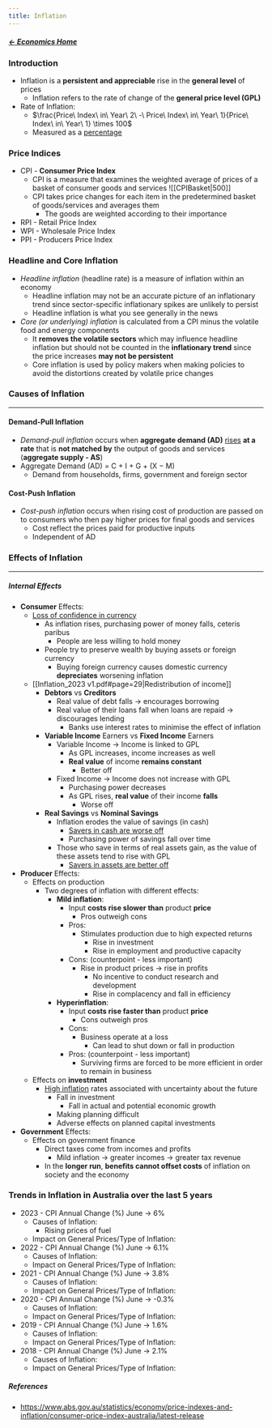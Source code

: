 ```yaml
---
title: Inflation
---
```


##### [← Economics Home](Economics%20Home%20-%20Year%2011)

### Introduction
- Inflation is a **persistent and appreciable** rise in the **general level** of prices
	- Inflation refers to the rate of change of the **general price level (GPL)**
- Rate of Inflation:
	- $\frac{Price\ Index\ in\ Year\ 2\ -\ Price\ Index\ in\ Year\ 1}{Price\ Index\ in\ Year\ 1} \times 100$
	- Measured as a <u>percentage</u>

### Price Indices
- CPI - **Consumer Price Index**
	- CPI is a measure that examines the weighted average of prices of a basket of consumer goods and services 
	  ![[CPIBasket|500]]
	- CPI takes price changes for each item in the predetermined basket of goods/services and averages them
		- The goods are weighted according to their importance
- RPI - Retail Price Index
- WPI - Wholesale Price Index
- PPI - Producers Price Index

### Headline and Core Inflation
- *Headline inflation* (headline rate) is a measure of inflation within an economy
	- Headline inflation may not be an accurate picture of an inflationary trend since sector-specific inflationary spikes are unlikely to persist
	- Headline inflation is what you see generally in the news
- *Core (or underlying) inflation* is calculated from a CPI minus the volatile food and energy components
	- It **removes the volatile sectors** which may influence headline inflation but should not be counted in the **inflationary trend** since the price increases **may not be persistent**
	- Core inflation is used by policy makers when making policies to avoid the distortions created by volatile price changes

### Causes of Inflation
----------------
#### Demand-Pull Inflation
- *Demand-pull inflation* occurs when **aggregate demand (AD)** <u>rises</u> **at a rate** that is **not matched by** the output of goods and services (**aggregate supply - AS**)
- Aggregate Demand (AD) = C + I + G + (X $-$ M)
	- Demand from households, firms, government and foreign sector

#### Cost-Push Inflation
- *Cost-push inflation* occurs when rising cost of production are passed on to consumers who then pay higher prices for final goods and services
	- Cost reflect the prices paid for productive inputs
	- Independent of AD

### Effects of Inflation
-----------------
##### Internal Effects
- **Consumer** Effects:
	- <u>Loss of confidence in currency</u>
		- As inflation rises, purchasing power of money falls, ceteris paribus
			- People are less willing to hold money
		- People try to preserve wealth by buying assets or foreign currency
			- Buying foreign currency causes domestic currency **depreciates** worsening inflation
	- [[Inflation_2023 v1.pdf#page=29|Redistribution of income]]
		- **Debtors** vs **Creditors**
			- Real value of debt falls → encourages borrowing
			- Real value of their loans fall when loans are repaid → discourages lending
				- Banks use interest rates to minimise the effect of inflation
		- **Variable Income** Earners vs **Fixed Income** Earners
			- Variable Income → Income is linked to GPL
				- As GPL increases, income increases as well
				- **Real value** of income **remains constant**
					- Better off
			- Fixed Income → Income does not increase with GPL
				- Purchasing power decreases
				- As GPL rises, **real value** of their income **falls**
					- Worse off
		- **Real Savings** vs **Nominal Savings**
			- Inflation erodes the value of savings (in cash)
				- <u>Savers in cash are worse off</u>
				- Purchasing power of savings fall over time
			- Those who save in terms of real assets gain, as the value of these assets tend to rise with GPL
				- <u>Savers in assets are better off</u>
- **Producer** Effects:
	- Effects on production
		- Two degrees of inflation with different effects:
			- **Mild inflation**:
				- Input **costs rise slower than** product **price**
					- Pros outweigh cons
				- Pros:
					- Stimulates production due to high expected returns 
						- Rise in investment 
						- Rise in employment and productive capacity 
				- Cons: (counterpoint - less important)
					- Rise in product prices → rise in profits
						- No incentive to conduct research and development
						- Rise in complacency and fall in efficiency 
			- **Hyperinflation**:
				- Input **costs rise faster than** product **price**
					- Cons outweigh pros
				- Cons: 
					- Business operate at a loss
						- Can lead to shut down or fall in production
				- Pros: (counterpoint - less important)
					- Surviving firms are forced to be more efficient in order to remain in business
	- Effects on **investment**
		- <u>High inflation</u> rates associated with uncertainty about the future
			- Fall in investment
				- Fall in actual and potential economic growth
			- Making planning difficult
			- Adverse effects on planned capital investments
- **Government** Effects:
	- Effects on government finance
		- Direct taxes come from incomes and profits
			- Mild inflation → greater incomes → greater tax revenue
		- In the **longer run**, **benefits cannot offset costs** of inflation on society and the economy

### Trends in Inflation in Australia over the last 5 years
- 2023 - CPI Annual Change (%) June → 6%
	- Causes of Inflation:
		- Rising prices of fuel
	- Impact on General Prices/Type of Inflation:
- 2022 - CPI Annual Change (%) June → 6.1%
	- Causes of Inflation:
	- Impact on General Prices/Type of Inflation:
- 2021 - CPI Annual Change (%) June → 3.8%
	- Causes of Inflation:
	- Impact on General Prices/Type of Inflation:
- 2020 - CPI Annual Change (%) June → -0.3%
	- Causes of Inflation:
	- Impact on General Prices/Type of Inflation:
- 2019 - CPI Annual Change (%) June → 1.6%
	- Causes of Inflation:
	- Impact on General Prices/Type of Inflation:
- 2018 - CPI Annual Change (%) June → 2.1%
	- Causes of Inflation:
	- Impact on General Prices/Type of Inflation:

##### References
- https://www.abs.gov.au/statistics/economy/price-indexes-and-inflation/consumer-price-index-australia/latest-release